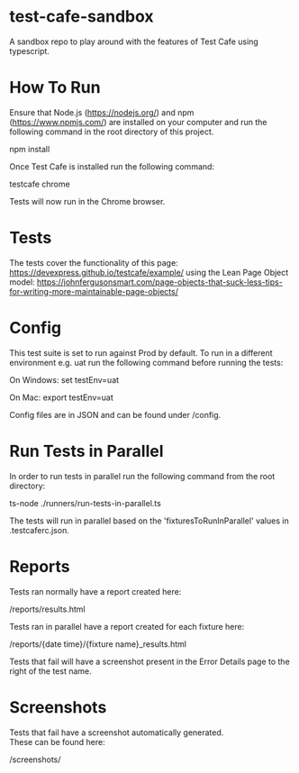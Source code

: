# test-cafe-sandbox

A sandbox repo to play around with the features of Test Cafe using typescript.

# How To Run

Ensure that Node.js (https://nodejs.org/) and npm (https://www.npmjs.com/) 
are installed on your computer and run the following command in the root directory of this project.

npm install

Once Test Cafe is installed run the following command:

testcafe chrome

Tests will now run in the Chrome browser.

# Tests

The tests cover the functionality of this page: https://devexpress.github.io/testcafe/example/ using the
Lean Page Object model: https://johnfergusonsmart.com/page-objects-that-suck-less-tips-for-writing-more-maintainable-page-objects/

# Config

This test suite is set to run against Prod by default.
To run in a different environment e.g. uat run the following command before running the tests:

On Windows:
set testEnv=uat

On Mac:
export testEnv=uat

Config files are in JSON and can be found under /config.

# Run Tests in Parallel

In order to run tests in parallel run the following command from the root directory:

ts-node ./runners/run-tests-in-parallel.ts

The tests will run in parallel based on the 'fixturesToRunInParallel' values in .testcaferc.json.

# Reports

Tests ran normally have a report created here: 

/reports/results.html

Tests ran in parallel have a report created for each fixture here: 

/reports/{date time}/{fixture name}_results.html

Tests that fail will have a screenshot present in the Error Details page to the right of the test name.

# Screenshots

Tests that fail have a screenshot automatically generated.  
These can be found here:

/screenshots/